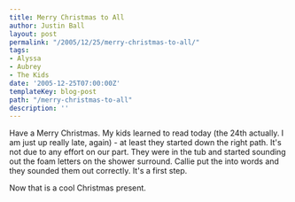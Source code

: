 ```yaml
---
title: Merry Christmas to All
author: Justin Ball
layout: post
permalink: "/2005/12/25/merry-christmas-to-all/"
tags:
- Alyssa
- Aubrey
- The Kids
date: '2005-12-25T07:00:00Z'
templateKey: blog-post
path: "/merry-christmas-to-all"
description: ''
---
```


Have a Merry Christmas. My kids learned to read today (the 24th
actually. I am just up really late, again) - at least they
started down the right path. It's not due to any effort on our
part. They were in the tub and started sounding out the foam
letters on the shower surround. Callie put the into words and
they sounded them out correctly. It's a first step.

Now that is a cool Christmas present.
